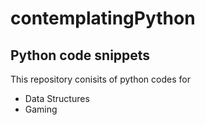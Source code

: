 # contemplatingPython
## Python code snippets 

This repository conisits of python codes for

* Data Structures
* Gaming 
